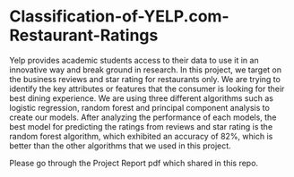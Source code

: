 # Classification-of-YELP.com-Restaurant-Ratings

Yelp provides academic students access to their data to use it in an innovative way and break ground in research. In this project, we target on the business reviews and star rating for restaurants only. We are trying to identify the key attributes or features that the consumer is looking for their best dining experience. We are using three different algorithms such as logistic regression, random forest and principal component analysis to create our models. After analyzing the performance of each models, the best model for predicting the ratings from reviews and star rating is the random forest algorithm, which exhibited an accuracy of 82%, which is better than the other algorithms that we used in this project.

Please go through the Project Report pdf which shared in this repo.
